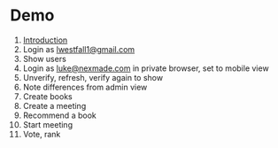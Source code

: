 # Demo

1. [Introduction](./intro.md)
2. Login as <lwestfall1@gmail.com>
3. Show users
4. Login as <luke@nexmade.com> in private browser, set to mobile view
5. Unverify, refresh, verify again to show
6. Note differences from admin view
7. Create books
8. Create a meeting
9. Recommend a book
10. Start meeting
11. Vote, rank
